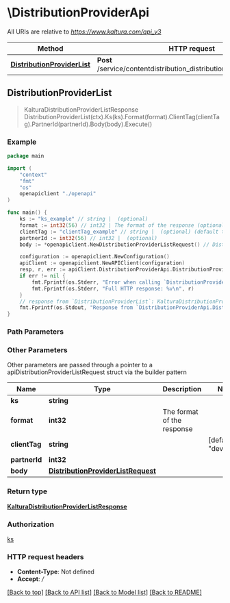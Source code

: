 # \DistributionProviderApi

All URIs are relative to *https://www.kaltura.com/api_v3*

Method | HTTP request | Description
------------- | ------------- | -------------
[**DistributionProviderList**](DistributionProviderApi.md#DistributionProviderList) | **Post** /service/contentdistribution_distributionprovider/action/list | 



## DistributionProviderList

> KalturaDistributionProviderListResponse DistributionProviderList(ctx).Ks(ks).Format(format).ClientTag(clientTag).PartnerId(partnerId).Body(body).Execute()





### Example

```go
package main

import (
    "context"
    "fmt"
    "os"
    openapiclient "./openapi"
)

func main() {
    ks := "ks_example" // string |  (optional)
    format := int32(56) // int32 | The format of the response (optional)
    clientTag := "clientTag_example" // string |  (optional) (default to "devkcom")
    partnerId := int32(56) // int32 |  (optional)
    body := *openapiclient.NewDistributionProviderListRequest() // DistributionProviderListRequest |  (optional)

    configuration := openapiclient.NewConfiguration()
    apiClient := openapiclient.NewAPIClient(configuration)
    resp, r, err := apiClient.DistributionProviderApi.DistributionProviderList(context.Background()).Ks(ks).Format(format).ClientTag(clientTag).PartnerId(partnerId).Body(body).Execute()
    if err != nil {
        fmt.Fprintf(os.Stderr, "Error when calling `DistributionProviderApi.DistributionProviderList``: %v\n", err)
        fmt.Fprintf(os.Stderr, "Full HTTP response: %v\n", r)
    }
    // response from `DistributionProviderList`: KalturaDistributionProviderListResponse
    fmt.Fprintf(os.Stdout, "Response from `DistributionProviderApi.DistributionProviderList`: %v\n", resp)
}
```

### Path Parameters



### Other Parameters

Other parameters are passed through a pointer to a apiDistributionProviderListRequest struct via the builder pattern


Name | Type | Description  | Notes
------------- | ------------- | ------------- | -------------
 **ks** | **string** |  | 
 **format** | **int32** | The format of the response | 
 **clientTag** | **string** |  | [default to &quot;devkcom&quot;]
 **partnerId** | **int32** |  | 
 **body** | [**DistributionProviderListRequest**](DistributionProviderListRequest.md) |  | 

### Return type

[**KalturaDistributionProviderListResponse**](KalturaDistributionProviderListResponse.md)

### Authorization

[ks](../README.md#ks)

### HTTP request headers

- **Content-Type**: Not defined
- **Accept**: */*

[[Back to top]](#) [[Back to API list]](../README.md#documentation-for-api-endpoints)
[[Back to Model list]](../README.md#documentation-for-models)
[[Back to README]](../README.md)

